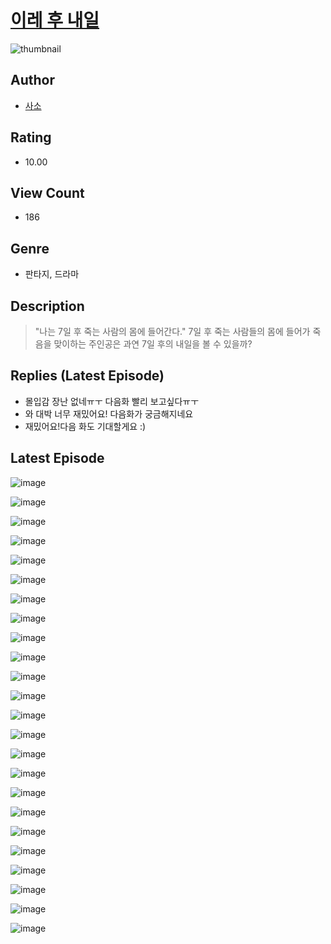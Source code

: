 # [이레 후 내일](https://comic.naver.com/bestChallenge/list?titleId=810530)
![thumbnail](https://image-comic.pstatic.net/user_contents_data/challenge_comic/2023/05/25/366951/upload_3472615273060984161_480x623.jpeg)

## Author
- [사소](https://comic.naver.com/artistTitle?id=366951)

## Rating
- 10.00

## View Count
- 186

## Genre
- 판타지, 드라마

## Description
> "나는 7일 후 죽는 사람의 몸에 들어간다." 7일 후 죽는 사람들의 몸에 들어가 죽음을 맞이하는 주인공은 과연 7일 후의 내일을 볼 수 있을까?

## Replies (Latest Episode)
- 몰입감 장난 없네ㅠㅜ 다음화 빨리 보고싶다ㅠㅜ
- 와 대박 너무 재밌어요! 다음화가 궁금해지네요
- 재밌어요!다음 화도 기대할게요 :)

## Latest Episode
![image](https://image-comic.pstatic.net/user_contents_data/challenge_comic/2023/05/23/366951/upload_7017561728828531255.jpeg)

![image](https://image-comic.pstatic.net/user_contents_data/challenge_comic/2023/05/23/366951/upload_7149808990291505253.jpeg)

![image](https://image-comic.pstatic.net/user_contents_data/challenge_comic/2023/05/23/366951/upload_7076671474004736313.jpeg)

![image](https://image-comic.pstatic.net/user_contents_data/challenge_comic/2023/05/23/366951/upload_3544954359319181109.jpeg)

![image](https://image-comic.pstatic.net/user_contents_data/challenge_comic/2023/05/23/366951/upload_7077183846376433252.jpeg)

![image](https://image-comic.pstatic.net/user_contents_data/challenge_comic/2023/05/23/366951/upload_4122872171476628324.jpeg)

![image](https://image-comic.pstatic.net/user_contents_data/challenge_comic/2023/05/23/366951/upload_7219323225744291640.jpeg)

![image](https://image-comic.pstatic.net/user_contents_data/challenge_comic/2023/05/23/366951/upload_7219611473031672880.jpeg)

![image](https://image-comic.pstatic.net/user_contents_data/challenge_comic/2023/05/23/366951/upload_7234297457442894128.jpeg)

![image](https://image-comic.pstatic.net/user_contents_data/challenge_comic/2023/05/23/366951/upload_7292563859061356594.jpeg)

![image](https://image-comic.pstatic.net/user_contents_data/challenge_comic/2023/05/23/366951/upload_7004563487085441382.jpeg)

![image](https://image-comic.pstatic.net/user_contents_data/challenge_comic/2023/05/23/366951/upload_7363719884434388529.jpeg)

![image](https://image-comic.pstatic.net/user_contents_data/challenge_comic/2023/05/23/366951/upload_4122260653213890612.jpeg)

![image](https://image-comic.pstatic.net/user_contents_data/challenge_comic/2023/05/23/366951/upload_4121465702864859233.jpeg)

![image](https://image-comic.pstatic.net/user_contents_data/challenge_comic/2023/05/23/366951/upload_3473509206948668518.jpeg)

![image](https://image-comic.pstatic.net/user_contents_data/challenge_comic/2023/05/23/366951/upload_3558746624655581747.jpeg)

![image](https://image-comic.pstatic.net/user_contents_data/challenge_comic/2023/05/23/366951/upload_7149802380339722040.jpeg)

![image](https://image-comic.pstatic.net/user_contents_data/challenge_comic/2023/05/23/366951/upload_3978142167472879714.jpeg)

![image](https://image-comic.pstatic.net/user_contents_data/challenge_comic/2023/05/23/366951/upload_7148119922159412273.jpeg)

![image](https://image-comic.pstatic.net/user_contents_data/challenge_comic/2023/05/23/366951/upload_3978710610658616373.jpeg)

![image](https://image-comic.pstatic.net/user_contents_data/challenge_comic/2023/05/23/366951/upload_3688554988838282037.jpeg)

![image](https://image-comic.pstatic.net/user_contents_data/challenge_comic/2023/05/23/366951/upload_3761694498828596276.jpeg)

![image](https://image-comic.pstatic.net/user_contents_data/challenge_comic/2023/05/23/366951/upload_7364846853841707878.jpeg)

![image](https://image-comic.pstatic.net/user_contents_data/challenge_comic/2023/05/23/366951/upload_3990806337237038391.jpeg)
